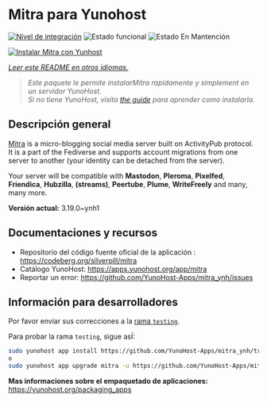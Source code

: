 <!--
Este archivo README esta generado automaticamente<https://github.com/YunoHost/apps/tree/master/tools/readme_generator>
No se debe editar a mano.
-->

# Mitra para Yunohost

[![Nivel de integración](https://apps.yunohost.org/badge/integration/mitra)](https://ci-apps.yunohost.org/ci/apps/mitra/)
![Estado funcional](https://apps.yunohost.org/badge/state/mitra)
![Estado En Mantención](https://apps.yunohost.org/badge/maintained/mitra)

[![Instalar Mitra con Yunhost](https://install-app.yunohost.org/install-with-yunohost.svg)](https://install-app.yunohost.org/?app=mitra)

*[Leer este README en otros idiomas.](./ALL_README.md)*

> *Este paquete le permite instalarMitra rapidamente y simplement en un servidor YunoHost.*  
> *Si no tiene YunoHost, visita [the guide](https://yunohost.org/install) para aprender como instalarla.*

## Descripción general

[Mitra](https://codeberg.org/silverpill/mitra) is a micro-blogging social media server built on ActivityPub protocol. It is a part of the Fediverse and supports account migrations from one server to another (your identity can be detached from the server).

Your server will be compatible with **Mastodon**, **Pleroma**, **Pixelfed**, **Friendica**, **Hubzilla**, **(streams)**, **Peertube**, **Plume**, **WriteFreely** and many, many more.


**Versión actual:** 3.19.0~ynh1
## Documentaciones y recursos

- Repositorio del código fuente oficial de la aplicación : <https://codeberg.org/silverpill/mitra>
- Catálogo YunoHost: <https://apps.yunohost.org/app/mitra>
- Reportar un error: <https://github.com/YunoHost-Apps/mitra_ynh/issues>

## Información para desarrolladores

Por favor enviar sus correcciones a la [rama `testing`](https://github.com/YunoHost-Apps/mitra_ynh/tree/testing).

Para probar la rama `testing`, sigue asÍ:

```bash
sudo yunohost app install https://github.com/YunoHost-Apps/mitra_ynh/tree/testing --debug
o
sudo yunohost app upgrade mitra -u https://github.com/YunoHost-Apps/mitra_ynh/tree/testing --debug
```

**Mas informaciones sobre el empaquetado de aplicaciones:** <https://yunohost.org/packaging_apps>
